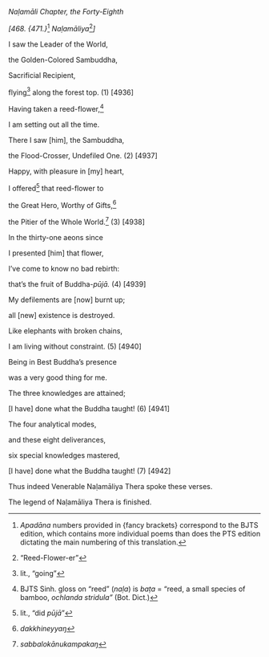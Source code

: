 *Naḷamāli Chapter, the Forty-Eighth*

*\[468. {471.}*[^1] *Naḷamāliya*[^2]*\]*

I saw the Leader of the World,

the Golden-Colored Sambuddha,

Sacrificial Recipient,

flying[^3] along the forest top. (1) \[4936\]

Having taken a reed-flower,[^4]

I am setting out all the time.

There I saw \[him\], the Sambuddha,

the Flood-Crosser, Undefiled One. (2) \[4937\]

Happy, with pleasure in \[my\] heart,

I offered[^5] that reed-flower to

the Great Hero, Worthy of Gifts,[^6]

the Pitier of the Whole World.[^7] (3) \[4938\]

In the thirty-one aeons since

I presented \[him\] that flower,

I’ve come to know no bad rebirth:

that’s the fruit of Buddha-*pūjā.* (4) \[4939\]

My defilements are \[now\] burnt up;

all \[new\] existence is destroyed.

Like elephants with broken chains,

I am living without constraint. (5) \[4940\]

Being in Best Buddha’s presence

was a very good thing for me.

The three knowledges are attained;

\[I have\] done what the Buddha taught! (6) \[4941\]

The four analytical modes,

and these eight deliverances,

six special knowledges mastered,

\[I have\] done what the Buddha taught! (7) \[4942\]

Thus indeed Venerable Naḷamāliya Thera spoke these verses.

The legend of Naḷamāliya Thera is finished.

[^1]: *Apadāna* numbers provided in {fancy brackets} correspond to the
    BJTS edition, which contains more individual poems than does the PTS
    edition dictating the main numbering of this translation.

[^2]: “Reed-Flower-er”

[^3]: lit., “going”

[^4]: BJTS Sinh. gloss on “reed” (*naḷa*) is *baṭa* = “reed, a small
    species of bamboo, *ochlanda stridula”* (Bot. Dict.)

[^5]: lit., “did *pūjā*”

[^6]: *dakkhineyyaŋ*

[^7]: *sabbalokānukampakaŋ*
